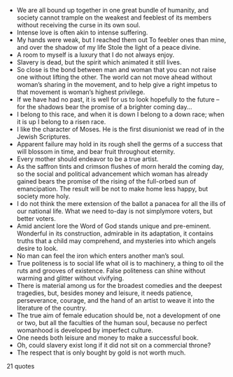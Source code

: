  - We are all bound up together in one great bundle of humanity, and society cannot trample on the weakest and feeblest of its members without receiving the curse in its own soul.
 - Intense love is often akin to intense suffering.
 - My hands were weak, but I reached them out To feebler ones than mine, and over the shadow of my life Stole the light of a peace divine.
 - A room to myself is a luxury that I do not always enjoy.
 - Slavery is dead, but the spirit which animated it still lives.
 - So close is the bond between man and woman that you can not raise one without lifting the other. The world can not move ahead without woman’s sharing in the movement, and to help give a right impetus to that movement is woman’s highest privilege.
 - If we have had no past, it is well for us to look hopefully to the future – for the shadows bear the promise of a brighter coming day...
 - I belong to this race, and when it is down I belong to a down race; when it is up I belong to a risen race.
 - I like the character of Moses. He is the first disunionist we read of in the Jewish Scriptures.
 - Apparent failure may hold in its rough shell the germs of a success that will blossom in time, and bear fruit throughout eternity.
 - Every mother should endeavor to be a true artist.
 - As the saffron tints and crimson flushes of morn herald the coming day, so the social and political advancement which woman has already gained bears the promise of the rising of the full-orbed sun of emancipation. The result will be not to make home less happy, but society more holy.
 - I do not think the mere extension of the ballot a panacea for all the ills of our national life. What we need to-day is not simplymore voters, but better voters.
 - Amid ancient lore the Word of God stands unique and pre-eminent. Wonderful in its construction, admirable in its adaptation, it contains truths that a child may comprehend, and mysteries into which angels desire to look.
 - No man can feel the iron which enters another man’s soul.
 - True politeness is to social life what oil is to machinery, a thing to oil the ruts and grooves of existence. False politeness can shine without warming and glitter without vivifying.
 - There is material among us for the broadest comedies and the deepest tragedies, but, besides money and leisure, it needs patience, perseverance, courage, and the hand of an artist to weave it into the literature of the country.
 - The true aim of female education should be, not a development of one or two, but all the faculties of the human soul, because no perfect womanhood is developed by imperfect culture.
 - One needs both leisure and money to make a successful book.
 - Oh, could slavery exist long if it did not sit on a commercial throne?
 - The respect that is only bought by gold is not worth much.

21 quotes